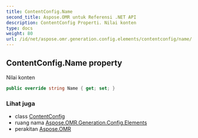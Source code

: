 ```yaml
---
title: ContentConfig.Name
second_title: Aspose.OMR untuk Referensi .NET API
description: ContentConfig Properti. Nilai konten
type: docs
weight: 80
url: /id/net/aspose.omr.generation.config.elements/contentconfig/name/
---
```

## ContentConfig.Name property

Nilai konten

```csharp
public override string Name { get; set; }
```

### Lihat juga

* class [ContentConfig](../)
* ruang nama [Aspose.OMR.Generation.Config.Elements](../../contentconfig/)
* perakitan [Aspose.OMR](../../../)


